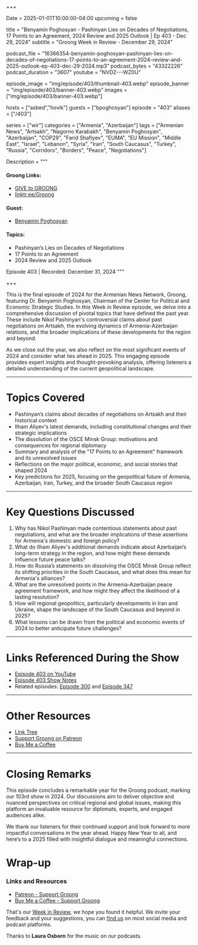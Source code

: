 +++

Date = 2025-01-01T10:00:00-04:00
upcoming = false

title = "Benyamin Poghosyan - Pashinyan Lies on Decades of Negotiations, 17 Points to an Agreement, 2024 Review and 2025 Outlook | Ep 403 - Dec 29, 2024"
subtitle = "Groong Week in Review - December 29, 2024"

podcast_file = "16366354-benyamin-poghosyan-pashinyan-lies-on-decades-of-negotiations-17-points-to-an-agreement-2024-review-and-2025-outlook-ep-403-dec-29-2024.mp3"
podcast_bytes = "43322226"
podcast_duration = "3607"
youtube = "NVDZ---WZ0U"

episode_image = "img/episode/403/thumbnail-403.webp"
episode_banner = "img/episode/403/banner-403.webp"
images = ["img/episode/403/banner-403.webp"]

hosts = ["asbed","hovik"]
guests = ["bpoghosyan"]
episode = "403"
aliases = ["/403"]

series = ["wir"]
categories = ["Armenia", "Azerbaijan"]
tags = ["Armenian News", "Artsakh", "Nagorno Karabakh", "Benyamin Poghosyan", "Azerbaijan", "COP29", "Farid Shafiyev", "EUMA", "EU Mission", "Middle East", "Israel", "Lebanon", "Syria", "Iran", "South Caucasus", "Turkey", "Russia", "Corridors", "Borders", "Peace", "Negotiations"]

Description = """

#### Groong Links:
* [GIVE to GROONG](https://podcasts.groong.org/donate)
* [linktr.ee/Groong](https://linktr.ee/groong)

#### Guest:
* [Benyamin Poghosyan](/guest/bpoghosyan)

#### Topics:
* Pashinyan’s Lies on Decades of Negotiations
* 17 Points to an Agreement
* 2024 Review and 2025 Outlook

Episode 403 | Recorded: December 31, 2024
"""

+++

This is the final episode of 2024 for the Armenian News Network, Groong, featuring Dr. Benyamin Poghosyan, Chairman of the Center for Political and Economic Strategic Studies. In this Week in Review episode, we delve into a comprehensive discussion of pivotal topics that have defined the past year. These include Nikol Pashinyan's controversial claims about past negotiations on Artsakh, the evolving dynamics of Armenia-Azerbaijan relations, and the broader implications of these developments for the region and beyond. 

As we close out the year, we also reflect on the most significant events of 2024 and consider what lies ahead in 2025. This engaging episode provides expert insights and thought-provoking analysis, offering listeners a detailed understanding of the current geopolitical landscape.

---

# **Topics Covered**

- Pashinyan’s claims about decades of negotiations on Artsakh and their historical context
- Ilham Aliyev's latest demands, including constitutional changes and their strategic implications
- The dissolution of the OSCE Minsk Group: motivations and consequences for regional diplomacy
- Summary and analysis of the "17 Points to an Agreement" framework and its unresolved issues
- Reflections on the major political, economic, and social stories that shaped 2024
- Key predictions for 2025, focusing on the geopolitical future of Armenia, Azerbaijan, Iran, Turkey, and the broader South Caucasus region

---

# **Key Questions Discussed**

1. Why has Nikol Pashinyan made contentious statements about past negotiations, and what are the broader implications of these assertions for Armenia's domestic and foreign policy?
2. What do Ilham Aliyev's additional demands indicate about Azerbaijan’s long-term strategy in the region, and how might these demands influence future peace talks?
3. How do Russia’s statements on dissolving the OSCE Minsk Group reflect its shifting priorities in the South Caucasus, and what does this mean for Armenia's alliances?
4. What are the unresolved points in the Armenia-Azerbaijan peace agreement framework, and how might they affect the likelihood of a lasting resolution?
5. How will regional geopolitics, particularly developments in Iran and Ukraine, shape the landscape of the South Caucasus and beyond in 2025?
6. What lessons can be drawn from the political and economic events of 2024 to better anticipate future challenges?

---

# **Links Referenced During the Show**

- [Episode 403 on YouTube](https://youtu.be/NVDZ---WZ0U)
- [Episode 403 Show Notes](https://podcasts.groong.org/403)
- Related episodes: [Episode 300](https://podcasts.groong.org/300) and [Episode 347](https://podcasts.groong.org/347)

---

# **Other Resources**

- [Link Tree](https://linktr.ee/groong)
- [Support Groong on Patreon](https://www.patreon.com/ann_groong)
- [Buy Me a Coffee](https://www.buymeacoffee.com/groong)

---

# **Closing Remarks**

This episode concludes a remarkable year for the Groong podcast, marking our 103rd show in 2024. Our discussions aim to deliver objective and nuanced perspectives on critical regional and global issues, making this platform an invaluable resource for diplomats, experts, and engaged audiences alike. 

We thank our listeners for their continued support and look forward to more impactful conversations in the year ahead. Happy New Year to all, and here’s to a 2025 filled with insightful dialogue and meaningful connections.

# Wrap-up

### **Links and Resources**

* [Patreon - Support Groong](https://www.patreon.com/ann_groong)
* [Buy Me a Coffee - Support Groong](https://www.buymeacoffee.com/groong)

That's our [Week in Review](https://podcasts.groong.org/), we hope you found it helpful. We invite your feedback and your suggestions, you can [find us](https://linktr.ee/groong) on most social media and podcast platforms.

Thanks to __Laura Osborn__ for the music on our podcasts.

